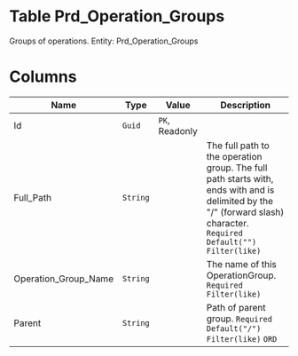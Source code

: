 # Table Prd_Operation_Groups

Groups of operations. Entity: Prd_Operation_Groups

# Columns

| Name | Type | Value | Description |
| - | - | - | --- |
|Id|`Guid`|`PK`, Readonly||
|Full_Path|`String`||The full path to the operation group. The full path starts with, ends with and is delimited by the "/" (forward slash) character. `Required` `Default("")` `Filter(like)` |
|Operation_Group_Name|`String`||The name of this OperationGroup. `Required` `Filter(like)` |
|Parent|`String`||Path of parent group. `Required` `Default("/")` `Filter(like)` `ORD` |
